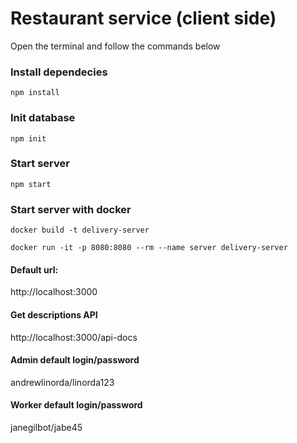 # Restaurant service (client side)

Open the terminal and follow the commands below

### Install dependecies
```
npm install
```
### Init database
```
npm init
```

### Start server
```
npm start 
```
### Start server with docker

```
docker build -t delivery-server
``` 
```
docker run -it -p 8080:8080 --rm --name server delivery-server
```

#### Default url: 
http://localhost:3000

#### Get descriptions API

http://localhost:3000/api-docs

#### Admin default login/password

andrewlinorda/linorda123

#### Worker default login/password

janegilbot/jabe45

